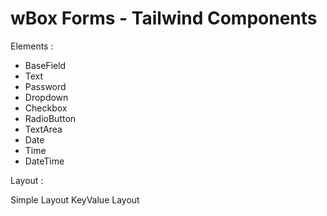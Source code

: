 # wBox Forms - Tailwind Components

Elements :

- BaseField
- Text
- Password
- Dropdown
- Checkbox
- RadioButton
- TextArea
- Date
- Time
- DateTime


Layout :

Simple Layout
KeyValue Layout
